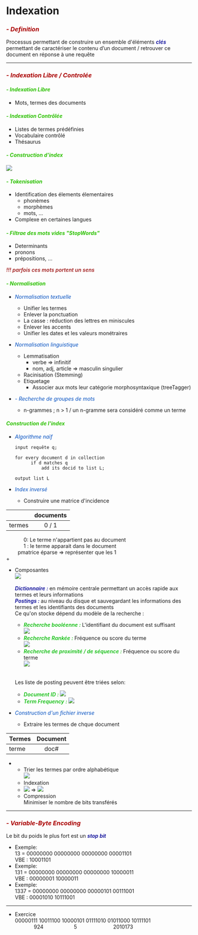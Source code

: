 <style>
t1 { color: #aa0000; font-style: italic; }
t2 { color: #2dc104; font-style: italic; }
t3 { color: #0450c1; font-style: italic; }
r { color: #a11c1c; font-weight: 600; font-style: italic; }
g { color: #12bf12; font-weight: 600; font-style: italic; }
b { color: #060697; font-weight: 600; font-style: italic; }
</style>

# Indexation

### <t1>- Definition</t1><brr>
Processus permettant de construire un ensemble d'éléments
<b>clés</b> permettant de caractériser le contenu d’un 
document / retrouver ce document en réponse à une requête

----------------------------------------------------------------

### <t1>- Indexation Libre / Controlée</t1>

#### <t2>- Indexation Libre</t2>
- Mots, termes des documents

#### <t2>- Indexation Contrôlée</t2>
- Listes de termes prédéfinies 
- Vocabulaire contrôlé 
- Thésaurus

#### <t2>- Construction d'index</t2><br>
![](/assets/Construction.png)

#### <t2>- Tokenisation</t2>
+ Identification des élements élementaires
  + phonèmes
  + morphèmes
  + mots, ...
+ Complexe en certaines langues

#### <t2>- Filtrae des mots vides "StopWords"
+ Determinants
+ pronons
+ prépositions, ...

<r>!!! parfois ces mots portent un sens</r>

#### <t2>- Normalisation</t2>
+ <t3>Normalisation textuelle</t3>
  + Unifier les termes
  + Enlever la ponctuation
  + La casse : réduction des lettres en miniscules
  + Enlever les accents
  + Unifier les dates et les valeurs monétraires
+ <t3>Normalisation linguistique</t3> 
  + Lemmatisation
    + verbe => infinitif
    + nom, adj, article => masculin singulier
  + Racinisation (Stemming)
  + Etiquetage
    + Associer aux mots leur catégorie morphosyntaxique (treeTagger)

+ <t3>- Recherche de groupes de mots</t3>
  + n-grammes ; n > 1 / un n-gramme sera considéré comme un terme

#### <t2>Construction de l'index</t3>
+ <t3>Algorithme naïf</t3>

  ```
  input requête q;
  
  for every document d in collection
        if d matches q
            add its docid to list L;

  output list L
  ```

+ <t3>Index inversé</t3>
  + Construire une matrice d'incidence
  
|        | documents |
|--------|:---------:|
| termes |   0 / 1   |

&nbsp;&nbsp;&nbsp;&nbsp;&nbsp;&nbsp;&nbsp;&nbsp;&nbsp;&nbsp;&nbsp;&nbsp;0: Le terme n'appartient pas au document<br>
&nbsp;&nbsp;&nbsp;&nbsp;&nbsp;&nbsp;&nbsp;&nbsp;&nbsp;&nbsp;&nbsp;&nbsp;1 : le terme apparait dans le document<br>
&nbsp;&nbsp;&nbsp;&nbsp;&nbsp;&nbsp;&nbsp;&nbsp;pmatrice éparse => représenter que les 1<br>
+ 
  + Composantes<br>
![](/assets/IndexInverse.png)<br><br>
<b>Dictionnaire : </b>en mémoire centrale permettant un accès rapide
aux termes et leurs informations<br>
<b>Postings : </b>au niveau du disque et sauvegardant les 
informations des termes et les identifiants des documents<br>
Ce qu'on stocke dépend du modèle de la recherche :
    + <g>Recherche booléenne : </g>L'identifiant du document est suffisant<br>
    ![](/assets/Screenshot_93.png)
    + <g>Recherche Rankée : </g>Fréquence ou score du terme<br>
    ![](/assets/Screenshot_94.png)
    + <g>Recherche de proximité / de séquence : </g>Fréquence ou score du terme<br>
    ![](/assets/Screenshot_95.png)
    <br>
    
    Les liste de posting peuvent être triées selon:
    + <g>Document ID : </g>![](/assets/Screenshot_97.png)
    + <g>Term Frequency : </g>![](/assets/Screenshot_96.png)
    
+ <t3>Construction d'un fichier inverse</t3>
  + Extraire les termes de chque document
    
| Termes | Document |
|--------|:--------:|
| terme  |   doc#   |    
+ 
  + Trier les termes par ordre alphabétique<br>
![](/assets/Screenshot_99.png)<br>
  + Indexation<br>
  + ![](/assets/Screenshot_100.png) => ![](/assets/Screenshot_101.png)
  + Compression<br>
  Minimiser le nombre de bits transférés

------------------------------------------------------------------

### <t1>- Variable-Byte Encoding</t1>

Le bit du poids le plus fort est un <b>stop bit</b>
+ Exemple:<br>
13   = 00000000 00000000 00000000 00001101<br>
VBE  : 10001101
+ Exemple:<br>
131  = 00000000 00000000 00000000 10000011<br>
VBE  : 00000001 10000011
+ Exemple:<br>
1337 = 00000000 00000000 00000101 00111001<br>
VBE  : 00001010 10111001

------------------------------------------------------------------

+ Exercice<br>
00000111 10011100 10000101 01111010 01011000 10111101<br>
&nbsp;&nbsp;&nbsp;&nbsp;&nbsp;&nbsp;&nbsp;&nbsp;&nbsp;&nbsp;&nbsp;&nbsp;&nbsp;924&nbsp;&nbsp;&nbsp;&nbsp;&nbsp;&nbsp;&nbsp;&nbsp;&nbsp;&nbsp;&nbsp;&nbsp;&nbsp;&nbsp;&nbsp;&nbsp;&nbsp;&nbsp;&nbsp;&nbsp;&nbsp;5&nbsp;&nbsp;&nbsp;&nbsp;&nbsp;&nbsp;&nbsp;&nbsp;&nbsp;&nbsp;&nbsp;&nbsp;&nbsp;&nbsp;&nbsp;&nbsp;&nbsp;&nbsp;&nbsp;&nbsp;&nbsp;&nbsp;&nbsp;&nbsp;&nbsp;2010173

